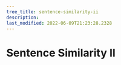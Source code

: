 ```yaml
---
tree_title: sentence-similarity-ii
description: 
last_modified: 2022-06-09T21:23:28.2328
---
```


# Sentence Similarity II
